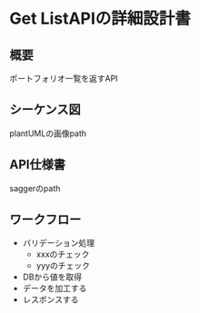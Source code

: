 # Get ListAPIの詳細設計書

## 概要
ポートフォリオ一覧を返すAPI

## シーケンス図
plantUMLの画像path

## API仕様書
saggerのpath

## ワークフロー
- バリデーション処理
  - xxxのチェック
  - yyyのチェック
- DBから値を取得
- データを加工する
- レスポンスする
